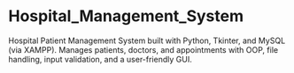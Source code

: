 # Hospital_Management_System
Hospital Patient Management System built with Python, Tkinter, and MySQL (via XAMPP).
Manages patients, doctors, and appointments with OOP, file handling, input validation, and a user-friendly GUI.
